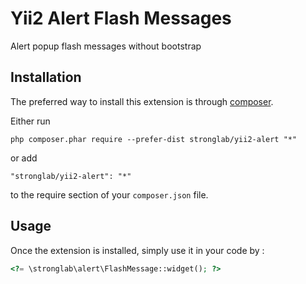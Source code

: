 Yii2 Alert Flash Messages
=========================
Alert popup flash messages without bootstrap

Installation
------------

The preferred way to install this extension is through [composer](http://getcomposer.org/download/).

Either run

```
php composer.phar require --prefer-dist stronglab/yii2-alert "*"
```

or add

```
"stronglab/yii2-alert": "*"
```

to the require section of your `composer.json` file.


Usage
-----

Once the extension is installed, simply use it in your code by  :

```php
<?= \stronglab\alert\FlashMessage::widget(); ?>
```